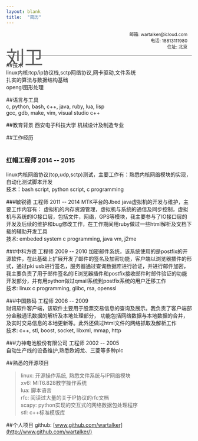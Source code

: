```yaml
---
layout: blank
title:  "简历"
---
```

<p style="font-size:12px;position:relative;text-align:right;border-bottom:1px solid;padding-bottom:16px;padding-right:12px">
    <span style="font-size:50px;position:absolute;left:0px;top:32px;color:#585858">刘卫</span>
    邮箱: wartalker@icloud.com<br/>电话: 18813111980<br/>住址: 北京    
</p>

##技术    
linux内核:tcp/ip协议栈,sctp网络协议,网卡驱动,文件系统    
扎实的算法与数据结构基础    
opengl图形处理    

##语言与工具    
c, python, bash, c++, java, ruby, lua, lisp    
gcc, gdb, make, vim, visual studio c++    

##教育背景
西安电子科技大学 机械设计及制造专业    

##工作经历   <br/><br/>
### 红帽工程师 2014 -- 2015
linux内核网络协议(tcp,udp,sctp)测试，主要工作有：熟悉内核网络模块的实现，自动化测试脚本开发    
技术：bash script, python script, c programming    

###敏锐德 工程师 2011 -- 2014
MTK平台的Jbed java虚拟机的开发与维护，主要工作内容有： 虚拟机的内存资源管理，虚拟机与系统的通信及同步控制，虚拟机与系统的IO接口层，包括文件，网络，GPS等模块，我主要参与了IO接口层的开发及后续的维护和bug修改工作，在工作期间用ruby做过一些html解析及文档下载的辅助开发工具    
技术: embeded system c programming, java vm, j2me    

###中科方德 工程师 2009 -- 2010
加密邮件系统，该系统使用的是postfix的开源软件，在此基础上扩展开发了邮件的签名及加密功能，客户端以浏览器插件的形式，通过pki usb进行签名，服务器通过查询数据库进行验证，并进行邮件加密，我主要负责了用于邮件签名的IE浏览器插件和postfix接收邮件时邮件验证的功能开发部分，并有用python做过qmail系统到postfix系统的用户迁移工作    
技术: linux c programming, glibc, rsa, openssl    

###中国数码 工程师 2006 -- 2009    
财讯软件客户端，该软件主要用于股票交易信息的查询及展示。我负责了客户端部分金融通讯数据的解析及本地处理部分，  功能包括网络数据与本地数据的合并，及实时交易信息的本地更新等。此外还做过html文件的网络抓取及解析工作    
技术: c++, stl, boost, socket, libxml, mmap, http    

###力神电池股份有限公司 工程师  2002 -- 2005    
自动生产线的设备维护,熟悉欧姆龙、三菱等多种plc    

##熟悉的开源项目    
> linux: 开源操作系统, 熟悉文件系统与IP网络模块    
> xv6: MIT6.828教学操作系统    
> lua: 脚本语言    
> rfc: 阅读过大量的关于IP协议的rfc文档    
> scapy: python实现的交互式的网络数据包处理程序    
> stl: c++标准模版库    


##个人项目
github: [www.github.com/wartalker](http://www.github.com/wartalker/)


<br/>
<br/>
<br/>
<br/>
<br/>
<br/>
<br/>
<br/>
<br/>
<br/>
<br/>
<br/>
<br/>
<br/>
<br/>
<br/>
<br/>
<br/>
